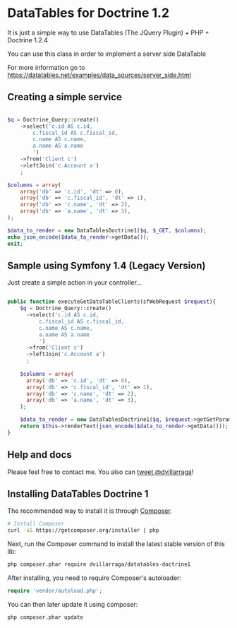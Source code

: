 DataTables for Doctrine 1.2
=======================

It is just a simple way to use DataTables (The JQuery Plugin) + PHP + Doctrine 1.2.4

You can use this class in order to implement a server side DataTable

For more information go to https://datatables.net/examples/data_sources/server_side.html

## Creating a simple service

```php

$q = Doctrine_Query::create()
    ->select('c.id AS c.id,
        c.fiscal_id AS c.fiscal_id,
        c.name AS c.name,
        a.name AS a.name
        ')
    ->from('Client c')
    ->leftJoin('c.Account a')
    ;

$columns = array(
    array('db' => 'c.id', 'dt' => 0),
    array('db' => 'c.fiscal_id', 'dt' => 1),
    array('db' => 'c.name', 'dt' => 2),
    array('db' => 'a.name', 'dt' => 3),
);

$data_to_render = new DataTablesDoctrine1($q, $_GET, $columns);
echo json_encode($data_to_render->getData());
exit;

```

## Sample using Symfony 1.4 (Legacy Version)

Just create a simple action in your controller...

```php

public function executeGetDataTableClients(sfWebRequest $request){
    $q = Doctrine_Query::create()
      ->select('c.id AS c.id,
          c.fiscal_id AS c.fiscal_id,
          c.name AS c.name,
          a.name AS a.name
          ')
      ->from('Client c')
      ->leftJoin('c.Account a')
      ;
    
    $columns = array(
      array('db' => 'c.id', 'dt' => 0),
      array('db' => 'c.fiscal_id', 'dt' => 1),
      array('db' => 'c.name', 'dt' => 2),
      array('db' => 'a.name', 'dt' => 3),
    );

    $data_to_render = new DataTablesDoctrine1($q, $request->getGetParameters(), $columns);
    return $this->renderText(json_encode($data_to_render->getData()));    
}

```

## Help and docs

Please feel free to contact me. You also can [tweet @dvillarraga](http://twitter.com/dvillarraga)!

## Installing DataTables Doctrine 1

The recommended way to install it is through
[Composer](http://getcomposer.org).

```bash
# Install Composer
curl -sS https://getcomposer.org/installer | php
```

Next, run the Composer command to install the latest stable version of this lib:

```bash
php composer.phar require dvillarraga/datatables-doctrine1
```

After installing, you need to require Composer's autoloader:

```php
require 'vendor/autoload.php';
```

You can then later update it using composer:

 ```bash
php composer.phar update
 ```
